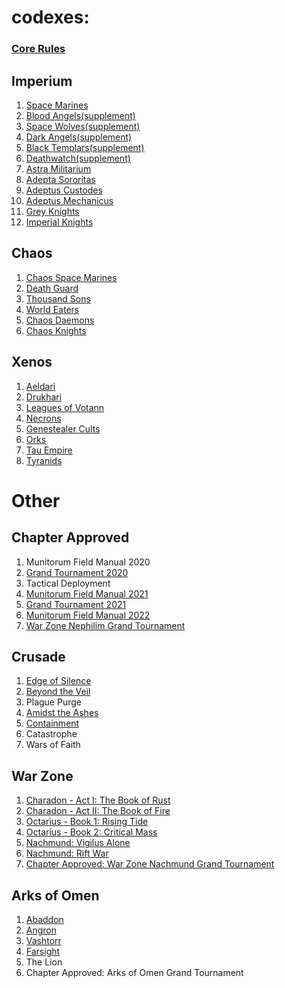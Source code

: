 # codexes:
### [Core Rules](Rulebook_9e.pdf)
## Imperium
1. [Space Marines](Imperium/Apedtus_Astartes_9e_Codex_OCR.pdf)
2. [Blood Angels(supplement)](Imperium/Blood_Angels_9e_photo.pdf)
3. [Space Wolves(supplement)](Imperium/Space_Wolves_9e_scan.pdf)
4. [Dark Angels(supplement)](Imperium/Dark_Angels_9e_scan_OCR.pdf)
5. [Black Templars(supplement)](Imperium/Black_Templars_9e_scan.pdf)
6. [Deathwatch(supplement)](Imperium/Deathwatch_9e_photo.pdf)
7. [Astra Militarium](Imperium/Astra_Militarum_9e_scan_OCR.pdf)
8. [Adepta Sororitas](Imperium/Adepta_Sororitas_9e_photo.pdf)
9. [Adeptus Custodes](Imperium/Adeptus_Custodes_9e_scan_OCR.pdf)
10. [Adeptus Mechanicus](Imperium/Adeptus_Mechanicus_9e_scan.pdf)
11. [Grey Knights](Imperium/Grey_Knights_9e_scan_OCR.pdf)
12. [Imperial Knights](Imperium/Imperial_Knights_9e_scan_OCR.pdf)
## Chaos
1. [Chaos Space Marines](Chaos/Chaos_Space_Marines_9e_scan_OCR.pdf)
2. [Death Guard](Chaos/Death_Guard_9e_scan.pdf)
3. [Thousand Sons](Chaos/Thousand_Sons_9e_scan_OCR.pdf)
4. [World Eaters](Chaos/World_Eaters_9e_photo.pdf)
5. [Chaos Daemons](Chaos/Chaos_Daemons_9e_scan_OCR.pdf)
6. [Chaos Knights](Chaos/Chaos_Knights_9e_scan_OCR.pdf)
## Xenos
1. [Aeldari](Xenos/Aeldari_9e_scan_OCR.pdf)
2. [Drukhari](Xenos/Drukhari_9e_scan.pdf)
3. [Leagues of Votann](Xenos/Leagues_of_votann_9e_scan.pdf)
4. [Necrons](Xenos/Necrons_9e_scan.pdf)
5. [Genestealer Cults](Xenos/Genestealer_Cults_9e_photo.pdf)
6. [Orks](Xenos/Orks_9e_scan.pdf)
7. [Tau Empire](Xenos/Tau_Empire_9e_scan_OCR.pdf)
8. [Tyranids](Xenos/Tyranids_9e_scan.pdf)
# Other
## Chapter Approved
1. Munitorum Field Manual 2020
2. [Grand Tournament 2020](Chapter_approved/Grand_Tournament_2020_9e.pdf)
3. Tactical Deployment
4. [Munitorum Field Manual 2021](Chapter_Approved/Munitorum_field_Manual_2021_9e_mk2.pdf)
5. [Grand Tournament 2021](Chapter_Approved/Grand_Tournament_2021_9e.pdf)
6. [Munitorum Field Manual 2022](Chapter_Approved/Munitorum_Field_Manual_2022_9e.pdf)
7. [War Zone Nephilim Grand Tournament](Chapter_Approved\c_a_war_zone_nephilim_gt.pdf)
## Crusade
1. [Edge of Silence](Crusade/Edge_of_Silence.pdf)
2. [Beyond the Veil](Crusade/Beyond_the_Veil.pdf)
3. Plague Purge
4. [Amidst the Ashes](Crusade/Amidst_the_Ashes.pdf)
5. [Containment](Crusade/Containment.pdf)
6. Catastrophe
7. Wars of Faith
## War Zone
1. [Charadon - Act I: The Book of Rust](War_Zone\charadon_1_the_book_of_rust.pdf)
2. [Charadon - Act II: The Book of Fire](War_Zone\charadon_2_the_book_of_fire.pdf)
3. [Octarius - Book 1: Rising Tide](War_Zone\octarius_1_rising_tide.pdf)
4. [Octarius - Book 2: Critical Mass](War_Zone\octarius_2_critical_mass.pdf)
5. [Nachmund: Vigilus Alone](War_Zone\nachmund_1_vigilus_alone.pdf)
6. [Nachmund: Rift War](War_Zone\nachmund_2_rift_war.pdf)
7. [Chapter Approved: War Zone Nachmund Grand Tournament](War_Zone\c_a_Nachmund_g_t.pdf)
## Arks of Omen
1. [Abaddon](Arks_of_Omen\Abaddon_photo.pdf)
2. [Angron](Angron.pdf)
3. [Vashtorr](Arks_of_Omen/Vashtorr.pdf)
4. [Farsight](Arks_of_Omen/Farsight(lore).pdf)
5. The Lion
6. Chapter Approved: Arks of Omen Grand Tournament